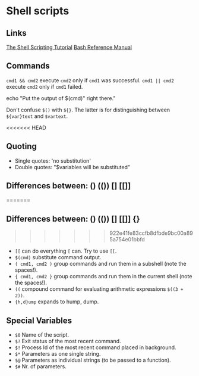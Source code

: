 # Shell scripts

## Links
[The Shell Scripting Tutorial](https://www.shellscript.sh/index.html)
[Bash Reference Manual](https://www.gnu.org/software/bash/manual/bash.html)

## Commands
`cmd1 && cmd2`   execute `cmd2` only if `cmd1` was successful.
`cmd1 || cmd2`   execute `cmd2` only if `cmd1` failed.

echo "Put the output of $(cmd)" right there."

Don't confuse `$()` with `${}`. The latter is for distinguishing between `${var}text` and `$vartext`.

<<<<<<< HEAD
## Quoting

- Single quotes: 'no substitution'
- Double quotes: "$variables will be substituted"

## Differences between: () (()) [] [[]]
=======
## Differences between: () (()) [] [[]] {}
>>>>>>> 922e41fe83ccfb8dfbde9bc00a895a754e01bbfd

- `[[` can do everything `[` can. Try to use `[[`.
- `$(cmd)` substitute command output.
- `( cmd1, cmd2 )` group commands and run them in a subshell (note the spaces!).
- `{ cmd1, cmd2 }` group commands and run them in the current shell (note the spaces!).
- `((` compound command for evaluating arithmetic expressions `$((3 + 2))`.
- `{h,d}ump` expands to hump, dump.


## Special Variables

- `$0` Name of the script.
- `$?` Exit status of the most recent command.
- `$!` Process Id of the most recent command placed in background.
- `$*` Parameters as one single string.
- `$@` Parameters as individual strings (to be passed to a function).
- `$#` Nr. of parameters.